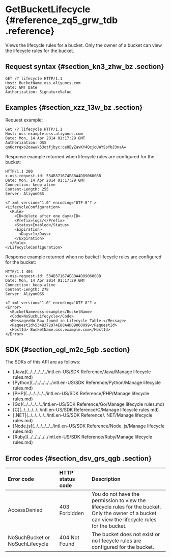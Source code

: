# GetBucketLifecycle {#reference_zq5_grw_tdb .reference}

Views the lifecycle rules for a bucket. Only the owner of a bucket can view the lifecycle rules for the bucket.

## Request syntax {#section_kn3_zhw_bz .section}

```
GET /? lifecycle HTTP/1.1
Host: BucketName.oss.aliyuncs.com
Date: GMT Date
Authorization: SignatureValue
```

## Examples {#section_xzz_13w_bz .section}

Request example:

```
Get /? lifecycle HTTP/1.1
Host: oss-example.oss.aliyuncs.com  
Date: Mon, 14 Apr 2014 01:17:29 GMT  
Authorization: OSS qn6qrrqxo2oawuk53otfjbyc:ceOEyZavKY4QcjoUWYSpYbJ3naA=

```

Response example returned when lifecycle rules are configured for the bucket:

```
HTTP/1.1 200
x-oss-request-id: 534B371674E88A4D8906008B
Date: Mon, 14 Apr 2014 01:17:29 GMT
Connection: keep-alive
Content-Length: 255
Server: AliyunOSS

<? xml version="1.0" encoding="UTF-8"? >
<LifecycleConfiguration>
  <Rule>
    <ID>delete after one day</ID>
    <Prefix>logs/</Prefix>
    <Status>Enabled</Status>
    <Expiration>
      <Days>1</Days>
    </Expiration>
  </Rule>
</LifecycleConfiguration>

```

Response example returned when no bucket lifecycle rules are configured for the bucket:

```
HTTP/1.1 404
x-oss-request-id: 534B371674E88A4D8906008B
Date: Mon, 14 Apr 2014 01:17:29 GMT
Connection: keep-alive
Content-Length: 278
Server: AliyunOSS

<? xml version="1.0" encoding="UTF-8"? >
<Error>
  <BucketName>oss-example</BucketName>
  <Code>NoSuchLifecycle</Code>
  <Message>No Row found in Lifecycle Table.</Message>
  <RequestId>534B372974E88A4D89060099</RequestId>
  <HostId> BucketName.oss.example.com</HostId>
</Error>
```

## SDK {#section_egl_m2c_5gb .section}

The SDKs of this API are as follows:

-   [Java](../../../../../intl.en-US/SDK Reference/Java/Manage lifecycle rules.md)
-   [Python](../../../../../intl.en-US/SDK Reference/Python/Manage lifecycle rules.md)
-   [PHP](../../../../../intl.en-US/SDK Reference/PHP/Manage lifecycle rules.md)
-   [Go](../../../../../intl.en-US/SDK Reference/Go/Manage lifecycle rules.md)
-   [C](../../../../../intl.en-US/SDK Reference/C/Manage lifecycle rules.md)
-   [.NET](../../../../../intl.en-US/SDK Reference/. NET/Manage lifecycle rules.md)
-   [Node.js](../../../../../intl.en-US/SDK Reference/Node. js/Manage lifecycle rules.md)
-   [Ruby](../../../../../intl.en-US/SDK Reference/Ruby/Manage lifecycle rules.md)

## Error codes {#section_dsv_grs_qgb .section}

|Error code|HTTP status code|Description|
|:---------|:---------------|:----------|
|AccessDenied|403 Forbidden|You do not have the permission to view the lifecycle rules for the bucket. Only the owner of a bucket can view the lifecycle rules for the bucket.|
|NoSuchBucket or NoSuchLifecycle|404 Not Found|The bucket does not exist or no lifecycle rules are configured for the bucket.|

